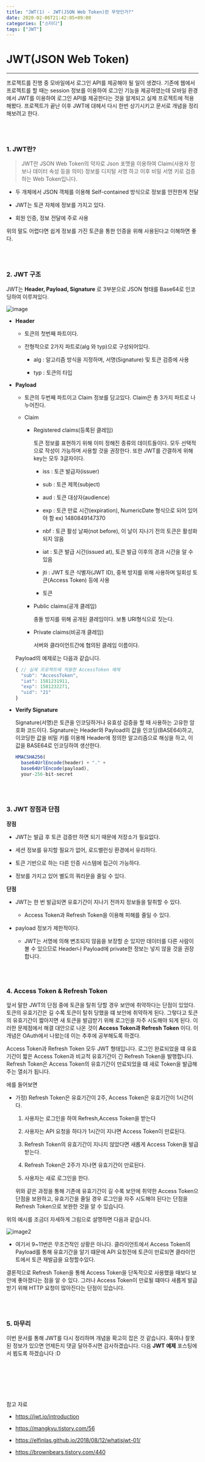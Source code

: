 ```yaml
---
title: "JWT(1) - JWT(JSON Web Token)란 무엇인가?"
date: 2020-02-06T21:42:05+09:00
categories: ["스터디"]
tags: ["JWT"]
---
```


# JWT(JSON Web Token)
***

프로젝트를 진행 중 모바일에서 로그인 API를 제공해야 될 일이 생겼다. 기존에 웹에서 프로젝트를 할 때는 session 정보를 이용하여 로그인 기능을 제공하였는데 모바일 환경에서 JWT를 이용하여 로그인 API를 제공한다는 것을 알게되고 실제 프로젝트에 적용해봤다. 프로젝트가 끝난 이후 JWT에 대헤서 다시 한번 상기시키고 문서로 개념을 정리해보려고 한다.

<br><br>

### 1. JWT란?

> JWT란 JSON Web Token의 약자로 Json 포맷을 이용하여 Claim(사용자 정보나 데이터 속성 등을 의미) 정보를 디지털 서명 하고 이후 비밀 서명 키로 검증하는 Web Token입니다.

- 두 개체에서 JSON 객체를 이용해 Self-contained 방식으로 정보를 안전한게 전달

- JWT는 토큰 자체에 정보를 가지고 있다.

- 회원 인증, 정보 전달에 주로 사용


위의 말도 어렵다면 쉽게 정보를 가진 토큰을 통한 인증을 위해 사용된다고 이해하면 좋다.

<br><br>

### 2. JWT 구조

JWT는  **Header, Payload, Signature** 로 3부분으로 JSON 형태를 Base64로 인코딩하여 이루져있다.  

![image](https://user-images.githubusercontent.com/50758600/74012466-aabf2b80-49cd-11ea-964d-c18739797ada.png)

- **Header**

  - 토큰의 첫번째 파트이다.

  - 전형적으로 2가지 파트로(alg 와 typ)으로 구성되어있다.

    - alg : 알고리즘 방식을 지정하며, 서명(Signature) 및 토큰 검증에 사용

    - typ : 토큰의 타입

- **Payload**

  - 토큰의 두번째 파트이고 Claim 정보를 담고있다. Claim은 총 3가지 파트로 나누어진다.

  - Claim

    - Registered claims(등록된 클레임)

      토큰 정보를 표현하기 위해 이미 정해진 종류의 데이트들이다. 모두 선택적으로 작성이 가능하며 사용할 것을 권장한다. 또한 JWT를 간결하게 위해 key는 모두 3글자이다.
      
        - iss : 토큰 발급자(issuer)

        - sub : 토큰 제목(subject)

        - aud : 토큰 대상자(audience)

        - exp : 토큰 만료 시간(expiration), NumericDate 형식으로 되어 있어야 함 ex) 1480849147370

        - nbf : 토큰 활성 날짜(not before), 이 날이 지나기 전의 토큰은 활성화되지 않음

        - iat : 토큰 발급 시간(issued at), 토큰 발급 이후의 경과 시간을 알 수 있음

        - jti : JWT 토큰 식별자(JWT ID), 중복 방지를 위해 사용하며 일회성 토큰(Access Token) 등에 사용      

      - 토큰

    - Public claims(공개 클레임)

      충돌 방지를 위해 공개된 클레임이다. 보통 URI형식으로 짓는다.

    - Private claims(비공개 클레임)

      서버와 클라이언트간에 협의된 클레임 이름이다.

  Payload의 예제로는 다음과 같습니다.

  ~~~javascript
  { // 실제 프로젝트에 적용한 AccessToken 예제
    "sub": "AccessToken",
    "iat": 1581231911,
    "exp": 1581232271,
    "uid": "21"
  }
  ~~~

- **Verify Signature**

  Signature(서명)은 토큰을 인코딩하거나 유효성 검증을 할 때 사용하는 고유한 암호화 코드이다. Signature는 Header와 Payload의 값을 인코딩(BASE64)하고, 이코딩한 값을 비밀 키를 이용해 Header에 정의한 알고리즘으로 해싱을 하고, 이 값을 BASE64로 인코딩하여 생산한다.

  ~~~js
  HMACSHA256(
    base64UrlEncode(header) + "." +
    base64UrlEncode(payload),
    your-256-bit-secret
  ~~~

<br><br>

### 3. JWT 장점과 단점

**장점**

- JWT는 발급 후 토큰 검증만 하면 되기 때문에 저장소가 필요없다.

- 세션 정보를 유지할 필요가 없어, 로드밸런싱 환경에서 유리하다.

- 토큰 기반으로 하는 다른 인증 시스템에 접근이 가능하다.

- 정보를 가지고 있어 별도의 쿼리문을 줄일 수 있다.


**단점**

- JWT는 한 번 발급되면 유효기간이 지나기 전까지 정보들을 탈취할 수 있다.

  - Access Token과 Refresh Token을 이용해 피해를 줄일 수 있다.

- payload 정보가 제한적이다.

  - JWT는 서명에 의해 변조되지 않음을 보장할 순 있지만 데이터를 다른 사람이 볼 수 있으므로 Header나 Payload에 private한 정보는 넣지 않을 것을 권장합니다.


<br><br>

### 4. Access Token & Refresh Token

앞서 말한 JWT의 단점 중에 토큰을 탈취 당할 경우 보안에 취약하다는 단점이 있었다. 토큰의 유효기간은 길 수록 토큰이 탈취 당했을 떄 보안에 취약하게 된다. 그렇다고 토큰의 유효기간이 짧아지면 새 토큰을 발급받기 위해 로그인을 자주 시도해야 되게 된다. 이러한 문제점에서 해결 대안으로 나온 것이 **Access Token과 Refresh Token** 이다. 이 개념은 OAuth에서 나왔는데 이는 추후에 공부해도록 하겠다.

Access Token과 Refresh Token 모두 JWT 형태입니다. 로그인 완료되었을 떄 유효기간이 짧은 Access Token과 비교적 유효기간이 긴 Refresh Token을 발행합니다. Refresh Token은 Access Token의 유효기간이 만료되었을 떄 새로 Token을 발급해주는 열쇠가 됩니다.

에를 들어보면

- 가정) Refresh Token은 유효기간이 2주, Access Token은 유효기간이 1시간이다.

  1. 사용자는 로그인을 하여 Refresh,Access Token을 받는다

  2. 사용자는 API 요청을 하다가 1시간이 지나면 Access Token이 만료된다.

  3. Refresh Token의 유효기간이 지나지 않았다면 새롭게 Access Token을 발급받는다.

  4. Refresh Token은 2주가 지나면 유효기간이 만료된다.

  5. 사용자는 새로 로그인을 한다.

  위와 같은 과정을 통해 기존에 유효기간이 길 수록 보안에 취약한 Access Token으 단점을 보완하고, 유효기간을 줄일 경우 로그인을 자주 시도해야 된다는 단점을 Refresh Token으로 보완한 것을 알 수 있습니다.

위의 예시를 조금더 자세하게 그림으로 설명하면 다음과 같습니다.

![image2](https://t1.daumcdn.net/cfile/tistory/99DB8C475B5CA1C936)

- 여기서 9~11번은 무조건적인 상황은 아니다. 클라이언트에서 Access Token의 Payload를 통해 유효기간을 알기 떄문에 API 요청전에 토큰이 만료되면 클라이언트에서 토큰 재발급을 요청할수있다.

결론적으로 Refresh Token을 통해 Access Token을 단독적으로 사용했을 때보다 보안에 좋아졌다는 점을 알 수 있다. 그러나 Access Token이 만료될 떄마다 새롭게 발급받기 위해 HTTP 요청이 많아진다는 단점이 있습니다.

<br><br>

### 5. 마무리

이번 문서를 통해 JWT를 다시 정리하며 개념을 확고히 잡은 것 같습니다. 혹여나 잘못된 정보가 있으면 언제든지 댓글 달아주시면 감사하겠습니다. 다음 **JWT 예제** 포스팅에서 뵙도록 하겠습니다 :D

<br><br><br><br><br>

참고 자료

- https://jwt.io/introduction

- https://mangkyu.tistory.com/56

- https://elfinlas.github.io/2018/08/12/whatisjwt-01/

- https://brownbears.tistory.com/440
